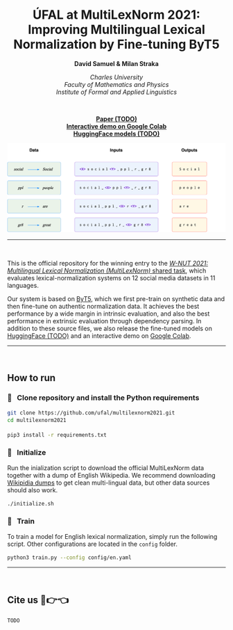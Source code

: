 <h1 align="center"><b>ÚFAL at MultiLexNorm 2021:<br>Improving Multilingual Lexical Normalization by Fine-tuning ByT5</b></h1>


<p align="center">
  <b>David Samuel & Milan Straka</b>
</p>

<p align="center">
  <i>
    Charles University<br>
    Faculty of Mathematics and Physics<br>
    Institute of Formal and Applied Linguistics
  </i>
</p>
<br>

<p align="center">
  <a href="TODO"><b>Paper (TODO)</b></a><br>
  <a href="https://colab.research.google.com/drive/1rxpI8IlKk-D2crFqi2hdzbTBIezqgsCg?usp=sharing"><b>Interactive demo on Google Colab</b></a><br>
  <a href="TODO"><b>HuggingFace models (TODO)</b></a>
</p>

<p align="center">
  <img src="img/overall.png" alt="Illustration of our model." width="720"/>  
</p>

_______

<br>

This is the official repository for the winning entry to the [*W-NUT 2021: Multilingual Lexical Normalization (MultiLexNorm)* shared task](https://noisy-text.github.io/2021/multi-lexnorm.html), which evaluates lexical-normalization systems on 12 social media datasets in 11 languages.

Our system is based on [ByT5](https://arxiv.org/abs/2105.13626), which we first pre-train on synthetic data and then fine-tune on authentic normalization data. It achieves the best performance by a wide margin in intrinsic evaluation, and also the best performance in extrinsic evaluation through dependency parsing. In addition to these source files, we also release the fine-tuned models on [HuggingFace (TODO)](TODO) and an interactive demo on [Google Colab](https://colab.research.google.com/drive/1rxpI8IlKk-D2crFqi2hdzbTBIezqgsCg?usp=sharing).

_______

<br>

## How to run

### :feet: &nbsp; Clone repository and install the Python requirements

```sh
git clone https://github.com/ufal/multilexnorm2021.git
cd multilexnorm2021

pip3 install -r requirements.txt 
```

### :feet: &nbsp; Initialize

Run the inialization script to download the official MultiLexNorm data together with a dump of English Wikipedia. We recommend downloading [Wikipidia dumps](https://dumps.wikimedia.org/backup-index.html) to get clean multi-lingual data, but other data sources should also work.

```sh
./initialize.sh
```

### :feet: &nbsp; Train

To train a model for English lexical normalization, simply run the following script.  Other configurations are located in the `config` folder.
```sh
python3 train.py --config config/en.yaml
```

_______

<br>

## Cite us :pleading_face::point_right::point_left:

```
TODO
```
